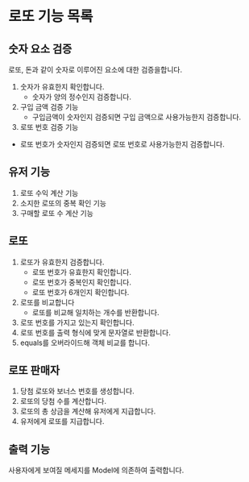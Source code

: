 # 로또 기능 목록
## 숫자 요소 검증
로또, 돈과 같이 숫자로 이루어진 요소에 대한 검증을합니다.
1. 숫자가 유효한지 확인합니다.
   - 숫자가 양의 정수인지 검증합니다.
2. 구입 금액 검증 기능
   - 구입금액이 숫자인지 검증되면 구입 금액으로 사용가능한지 검증합니다.
3. 로또 번호 검증 기능
  - 로또 번호가 숫자인지 검증되면 로또 번호로 사용가능한지 검증합니다.
## 유저 기능
1. 로또 수익 계산 기능
2. 소지한 로또의 중복 확인 기능
3. 구매할 로또 수 계산 기능
## 로또
1. 로또가 유효한지 검증합니다.
   - 로또 번호가 유효한지 확인합니다.
   - 로또 번호가 중복인지 확인합니다.
   - 로또 번호가 6개인지 확인합니다.
2. 로또를 비교합니다
   - 로또를 비교해 일치하는 개수를 반환합니다.
3. 로또 번호를 가지고 있는지 확인합니다.
4. 로또 번호를 출력 형식에 맞게 문자열로 반환합니다.
5. equals를 오버라이드해 객체 비교를 합니다.
## 로또 판매자
1. 당첨 로또와 보너스 번호를 생성합니다.
2. 로또의 당첨 수를 계산합니다.
3. 로또의 총 상금을 계산해 유저에게 지급합니다.
4. 유저에게 로또를 지급합니다.
## 출력 기능
사용자에게 보여질 메세지를 Model에 의존하여 출력합니다.

